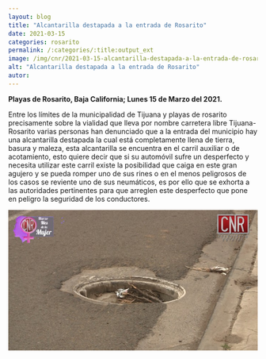 ```yaml
---
layout: blog
title: "Alcantarilla destapada a la entrada de Rosarito"
date: 2021-03-15
categories: rosarito
permalink: /:categories/:title:output_ext
image: /img/cnr/2021-03-15-alcantarilla-destapada-a-la-entrada-de-rosarito.jpg
alt: "Alcantarilla destapada a la entrada de Rosarito"
autor:
---
```


**Playas de Rosarito, Baja California; Lunes 15 de Marzo del 2021.** 

Entre los límites de la municipalidad de Tijuana y playas de rosarito precisamente sobre la vialidad que lleva por nombre carretera libre Tijuana-Rosarito varias personas han denunciado que a la entrada del municipio hay una alcantarilla destapada la cual está completamente llena de tierra, basura y maleza, esta alcantarilla se encuentra en el carril auxiliar o de acotamiento, esto quiere decir que si su automóvil sufre un desperfecto y necesita utilizar este carril existe la posibilidad que caiga en este gran agujero y se pueda romper uno de sus rines o en el menos peligrosos de los casos se reviente uno de sus neumáticos, es por ello que se exhorta a las autoridades pertinentes para que arreglen este desperfecto que pone en peligro la seguridad de los conductores.

<div id="carouselExampleSlidesOnly" class="carousel slide" data-ride="carousel">
  <div class="carousel-inner">
    <div class="carousel-item active">
       <img class="d-block w-100" src="/img/cnr/2021-03-15-alcantarilla-destapada-a-la-entrada-de-rosarito.jpg" loading="lazy"  alt="Alcantarilla destapada a la entrada de Rosarito">
    </div>
  </div>
</div>